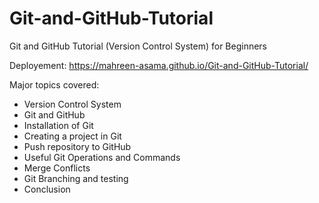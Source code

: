 # Git-and-GitHub-Tutorial
Git and GitHub Tutorial (Version Control System) for Beginners

Deployement: https://mahreen-asama.github.io/Git-and-GitHub-Tutorial/

Major topics covered:
-  Version Control System 
-  Git and GitHub
-  Installation of Git
-  Creating a project in Git
-  Push repository to GitHub
-  Useful Git Operations and Commands
-  Merge Conflicts
-  Git Branching and testing
-  Conclusion

